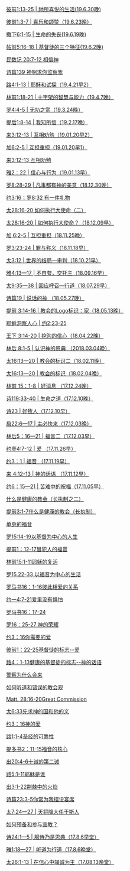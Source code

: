 <a href="/node/27574">彼前1:13-25 | 祂所喜悦的生活(19.6.30晚)</a>

<a href="/node/27568">彼前1:3-7 | 喜乐和颂赞（19.6.23晚）</a>

<a href="/node/27561">撒下6:1-15 | 生命的失丧(19.6.19晚)</a>

<a href="/node/27548">帖前5:16-18 | 基督徒的三个特征(19.6.2晚)</a>

<a href="/node/27544">民数记 20:7-12 相信神</a>

<a href="/node/27537">诗篇139 神啊求你监察我</a>

<a href="/node/27498">路4:1-13 | 耶稣和试探（19.4.21早2）</a>

<a href="/node/27472">林前1:18-21 | 十字架的智慧与能力（19.4.7晚）</a>

<a href="/node/27461">罗4:4-5 | 无功之赏（19.3.24晚）</a>

<a href="/node/27342">提后1:8-14 | 我知所信（19.2.17晚）</a>

<a href="/node/27328">来3:12-13 | 互相劝勉（19.01.20早2）</a>

<a href="/node/27327">加6:2-5 | 互担重担（19.01.20早1）</a>

<a href="/node/27326">来3:12-13 互相劝勉</a>

<a href="/node/27325">雅2：22 | 信心与行为（19.01.13早）</a>

<a href="/node/27310">罗8:28-29 | 凡事都有神的美意（18.12.30晚）</a>

<a href="/node/27304">约3:16；罗8:32 有一件礼物</a>

<a href="/node/27295">太28:16-20 如何执行大使命（二）</a>

<a href="/node/27290">太28:16-20 | 如何执行大使命？（18.12.09早）</a>

<a href="/node/27115">加 6:2-5 | 互担重担（18.11.25晚）</a>

<a href="/node/26808">罗3:23-24 | 罪与称义（18.11.18早）</a>

<a href="/node/26627">太3:12 | 世界的结局—审判（18.10.21早）</a>

<a href="/node/26519">雅4:13—17 | 不自夸，交托主（18.09.16早）</a>

<a href="/node/26349">太9:35—38 | 回应呼召—行道（18.07.29早）</a>

<a href="/node/25026">诗篇19 | 说话的神 （18.05.27晚） </a>

<a href="/node/24965">提前 3:14-16 | 教会的Logo标识：家（18.05.13晚） </a>

<a href="/node/24721">耶稣洞察人心 | 约2:23-25</a>

<a href="/node/24556">王下 3:14-20 | 挖沟的信心（18.04.22晚） </a>

<a href="/node/23043">林后 8:1-5 | 认识神的恩典 （2018.03.04晚）</a>

<a href="/node/21888">太16:13—20 | 教会的标识二（18.02.11晚）</a>

<a href="/node/21413">太16:13—20 | 教会的标识（18.02.04晚）</a>

<a href="/node/18478">林前 15：1-8 | 好消息 （17.12.24晚）</a>

<a href="/node/17794">诗119:33-40 | 生命之道（17.12.10晚）</a>

<a href="/node/17789">诗23 | 好牧人（17.12.10早）</a>

<a href="/node/17298">启22:6—17 | 主必快来（17.12.03晚）</a>

<a href="/node/17297">林后5：16—21 | 福音二（17.12.03早）</a>

<a href="/node/16869">约壹4:7-12 | 爱 （17.11.26早）</a>

<a href="/node/16070">约3：1 | 福音 （17.11.19早）</a>

<a href="/node/15083">来 4:12-13 | 神的话语 （17.11.12早）</a>

<a href="/node/14665">约6：15—21 | 苦难中的祝福（17.11.05早）</a>

<a href="/node/12373">什么是健康的教会（长执制之二）</a>

<a href="/node/12368">提前3:1-7什么是健康的教会（长执制）</a>

<a href="/node/12365">单身的福音</a>

<a href="/node/12364">罗15:14-19以基督为中心的人生</a>

<a href="/node/12363">提前1：12-17冒犯人的福音</a>

<a href="/node/12360">林前15:1-11耶稣的复活</a>

<a href="/node/12359">罗15.22-33 以福音为中心的生活</a>

<a href="/node/12358">罗马书16：1-16彼此相爱的关系</a>

<a href="/node/12356">约一4:7-21爱里没有惧怕</a>

<a href="/node/12355">罗马书16：17-24</a>

<a href="/node/12352">罗16：25-27 神的荣耀</a>

<a href="/node/12350">约3：16你需要的爱</a>

<a href="/node/12348">彼前1：22-25基督徒的标志--爱</a>

<a href="/node/12337">路4：1-13健康的基督徒的标志--神的话语</a>

<a href="/node/12320">警察为什么会来</a>

<a href="/node/12317">如何听道和错误的教会观</a>

<a href="/node/12311">Matt. 28:16-20Great Commission</a>

<a href="/node/12287">太6:33先求神的国和他的义</a>

<a href="/node/12284">约3：16神的爱</a>

<a href="/node/12269">路1:1-4圣经的可靠性</a>

<a href="/node/12224">提多书2：11-15福音的核心</a>

<a href="/node/12219">出20:4-6十诫的第二诫</a>

<a href="/node/12217">路5:1-11耶稣是谁</a>

<a href="/node/12214">出3:1-22荆棘中的火焰</a>

<a href="/node/12206">诗篇23:3-5你常为我摆设宴席</a>

<a href="/node/12200">太7:24—27 | 天将降大任于斯人</a>

<a href="/node/12197">如何预备和参与宣教？</a>

<a href="/node/12196">诗24:1—5 | 服侍乃是恩典（17.8.6早堂）</a>

<a href="/node/12195">雅1:18—27 | 听道为行道（17.8.6晚堂）</a>

<a href="/node/12190">太26:1-13 | 在信心中竭诚为主（17.08.13晚堂）</a>